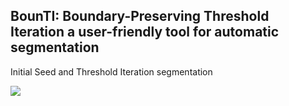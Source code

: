 ## BounTI: Boundary-Preserving Threshold Iteration a user-friendly tool for automatic segmentation
Initial Seed and Threshold Iteration segmentation

![](https://github.com/Didziokas/BounTI/blob/main/Lizard%20rotate%20resize.gif)
